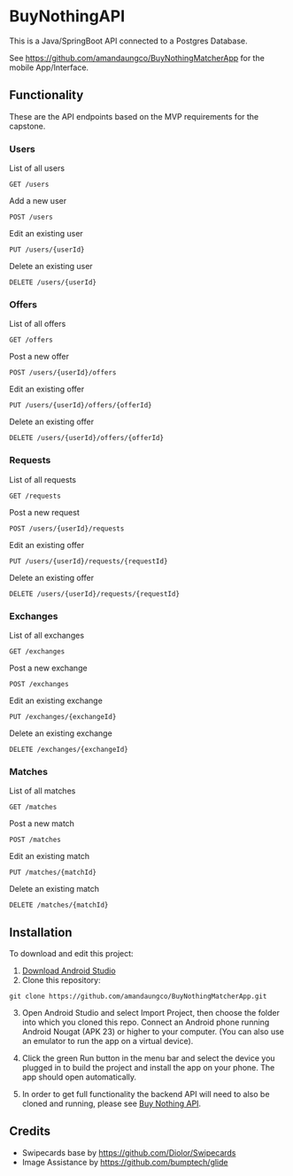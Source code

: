 # BuyNothingAPI

This is a Java/SpringBoot API connected to a Postgres Database.

See https://github.com/amandaungco/BuyNothingMatcherApp for the mobile App/Interface.

## Functionality
These are the API endpoints based on the MVP requirements for the capstone.

### Users

List of all users
```
GET /users
```

Add a new user
```
POST /users
```

Edit an existing user
```
PUT /users/{userId}
```

Delete an existing user
```
DELETE /users/{userId}
```
### Offers

List of all offers
```
GET /offers
```

Post a new offer
```
POST /users/{userId}/offers
```

Edit an existing offer
```
PUT /users/{userId}/offers/{offerId}
```

Delete an existing offer
```
DELETE /users/{userId}/offers/{offerId}
```

### Requests

List of all requests
```
GET /requests
```

Post a new request
```
POST /users/{userId}/requests
```

Edit an existing offer
```
PUT /users/{userId}/requests/{requestId}
```

Delete an existing offer
```
DELETE /users/{userId}/requests/{requestId}
```

### Exchanges

List of all exchanges
```
GET /exchanges
```

Post a new exchange
```
POST /exchanges
```

Edit an existing exchange
```
PUT /exchanges/{exchangeId}
```

Delete an existing exchange
```
DELETE /exchanges/{exchangeId}
```
### Matches

List of all matches
```
GET /matches
```

Post a new match
```
POST /matches
```

Edit an existing match
```
PUT /matches/{matchId}
```

Delete an existing match
```
DELETE /matches/{matchId}
```



## Installation

To download and edit this project: 
1. [Download Android Studio](https://developer.android.com/studio/)
2. Clone this repository:
```
git clone https://github.com/amandaungco/BuyNothingMatcherApp.git
```
3. Open Android Studio and select Import Project, then choose the folder into which you cloned this repo.
Connect an Android phone running Android Nougat (APK 23) or higher to your computer. (You can also use an emulator to run the app on a virtual device).

4. Click the green Run button in the menu bar and select the device you plugged in to build the project and install the app on your phone. The app should open automatically.

5. In order to get full functionality the backend API will need to also be cloned and running, please see [Buy Nothing API](https://github.com/amandaungco/capstoneBuyNothingAPI).

## Credits

 * Swipecards base by https://github.com/Diolor/Swipecards
 * Image Assistance by https://github.com/bumptech/glide

